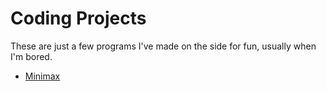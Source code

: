 # Coding Projects
These are just a few programs I've made on the side for fun, usually when I'm bored.
* [Minimax](/Minimax)
